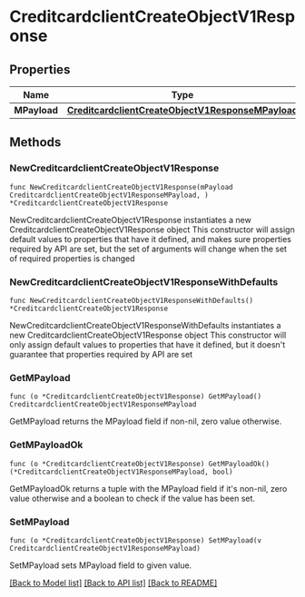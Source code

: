 # CreditcardclientCreateObjectV1Response

## Properties

Name | Type | Description | Notes
------------ | ------------- | ------------- | -------------
**MPayload** | [**CreditcardclientCreateObjectV1ResponseMPayload**](CreditcardclientCreateObjectV1ResponseMPayload.md) |  | 

## Methods

### NewCreditcardclientCreateObjectV1Response

`func NewCreditcardclientCreateObjectV1Response(mPayload CreditcardclientCreateObjectV1ResponseMPayload, ) *CreditcardclientCreateObjectV1Response`

NewCreditcardclientCreateObjectV1Response instantiates a new CreditcardclientCreateObjectV1Response object
This constructor will assign default values to properties that have it defined,
and makes sure properties required by API are set, but the set of arguments
will change when the set of required properties is changed

### NewCreditcardclientCreateObjectV1ResponseWithDefaults

`func NewCreditcardclientCreateObjectV1ResponseWithDefaults() *CreditcardclientCreateObjectV1Response`

NewCreditcardclientCreateObjectV1ResponseWithDefaults instantiates a new CreditcardclientCreateObjectV1Response object
This constructor will only assign default values to properties that have it defined,
but it doesn't guarantee that properties required by API are set

### GetMPayload

`func (o *CreditcardclientCreateObjectV1Response) GetMPayload() CreditcardclientCreateObjectV1ResponseMPayload`

GetMPayload returns the MPayload field if non-nil, zero value otherwise.

### GetMPayloadOk

`func (o *CreditcardclientCreateObjectV1Response) GetMPayloadOk() (*CreditcardclientCreateObjectV1ResponseMPayload, bool)`

GetMPayloadOk returns a tuple with the MPayload field if it's non-nil, zero value otherwise
and a boolean to check if the value has been set.

### SetMPayload

`func (o *CreditcardclientCreateObjectV1Response) SetMPayload(v CreditcardclientCreateObjectV1ResponseMPayload)`

SetMPayload sets MPayload field to given value.



[[Back to Model list]](../README.md#documentation-for-models) [[Back to API list]](../README.md#documentation-for-api-endpoints) [[Back to README]](../README.md)


